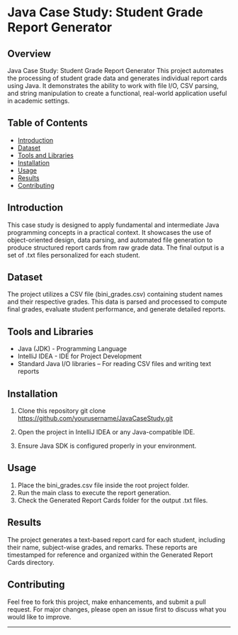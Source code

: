 # Java Case Study: Student Grade Report Generator

## Overview

Java Case Study: Student Grade Report Generator
This project automates the processing of student grade data and generates individual report cards using Java. It demonstrates the ability to work with file I/O, CSV parsing, and string manipulation to create a functional, real-world application useful in academic settings.

## Table of Contents

- [Introduction](#introduction)
- [Dataset](#dataset)
- [Tools and Libraries](#tools-and-libraries)
- [Installation](#installation)
- [Usage](#usage)
- [Results](#results)
- [Contributing](#contributing)

## Introduction

This case study is designed to apply fundamental and intermediate Java programming concepts in a practical context. It showcases the use of object-oriented design, data parsing, and automated file generation to produce structured report cards from raw grade data. The final output is a set of .txt files personalized for each student.

## Dataset

The project utilizes a CSV file (bini_grades.csv) containing student names and their respective grades. This data is parsed and processed to compute final grades, evaluate student performance, and generate detailed reports.

## Tools and Libraries

- Java (JDK) - Programming Language
- IntelliJ IDEA - IDE for Project Development
- Standard Java I/O libraries – For reading CSV files and writing text reports

## Installation

1. Clone this repository
   git clone https://github.com/yourusername/JavaCaseStudy.git
   
2. Open the project in IntelliJ IDEA or any Java-compatible IDE.
3. Ensure Java SDK is configured properly in your environment.

## Usage

1. Place the bini_grades.csv file inside the root project folder.
2. Run the main class to execute the report generation.
3. Check the Generated Report Cards folder for the output .txt files.

## Results

The project generates a text-based report card for each student, including their name, subject-wise grades, and remarks. These reports are timestamped for reference and organized within the Generated Report Cards directory.

## Contributing

Feel free to fork this project, make enhancements, and submit a pull request. For major changes, please open an issue first to discuss what you would like to improve.

---
